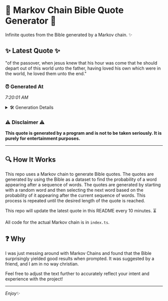 # 📖 Markov Chain Bible Quote Generator 📖

Infinite quotes from the Bible generated by a Markov chain. ✨

## ✨ Latest Quote ✨
"of the passover, when jesus knew that his hour was come that he should depart out of this world unto the father, having loved his own which were in the world, he loved them unto the end."

### ⏰ Generated At
*7:20:01 AM*

<details>
    <summary>🛠️ Generation Details</summary>
    <p>
        <strong>🌱 Seed:</strong> of<br>
        <strong>🔄 Iterations:</strong> 36<br>
        <strong>📜 Context History:</strong><br>[ of ]: the<br>[ of, the ]: passover,<br>[ of, the, passover, ]: when<br>[ of, the, passover,, when ]: jesus<br>[ of, the, passover,, when, jesus ]: knew<br>[ of, the, passover,, when, jesus, knew ]: that<br>[ the, passover,, when, jesus, knew, that ]: his<br>[ passover,, when, jesus, knew, that, his ]: hour<br>[ when, jesus, knew, that, his, hour ]: was<br>[ jesus, knew, that, his, hour, was ]: come<br>[ knew, that, his, hour, was, come ]: that<br>[ that, his, hour, was, come, that ]: he<br>[ his, hour, was, come, that, he ]: should<br>[ hour, was, come, that, he, should ]: depart<br>[ was, come, that, he, should, depart ]: out<br>[ come, that, he, should, depart, out ]: of<br>[ that, he, should, depart, out, of ]: this<br>[ he, should, depart, out, of, this ]: world<br>[ should, depart, out, of, this, world ]: unto<br>[ depart, out, of, this, world, unto ]: the<br>[ out, of, this, world, unto, the ]: father,<br>[ of, this, world, unto, the, father, ]: having<br>[ this, world, unto, the, father,, having ]: loved<br>[ world, unto, the, father,, having, loved ]: his<br>[ unto, the, father,, having, loved, his ]: own<br>[ the, father,, having, loved, his, own ]: which<br>[ father,, having, loved, his, own, which ]: were<br>[ having, loved, his, own, which, were ]: in<br>[ loved, his, own, which, were, in ]: the<br>[ his, own, which, were, in, the ]: world,<br>[ own, which, were, in, the, world, ]: he<br>[ which, were, in, the, world,, he ]: loved<br>[ were, in, the, world,, he, loved ]: them<br>[ in, the, world,, he, loved, them ]: unto<br>[ the, world,, he, loved, them, unto ]: the<br>[ world,, he, loved, them, unto, the ]: end.<br>
    </p>
</details>

### ⚠️ Disclaimer ⚠️
**This quote is generated by a program and is not to be taken seriously. It is purely for entertainment purposes.**

---

## 🔍 How It Works

This repo uses a Markov chain to generate Bible quotes. The quotes are generated by using the Bible as a dataset to find the probability of a word appearing after a sequence of words. The quotes are generated by starting with a random word and then selecting the next word based on the probability of it appearing after the current sequence of words. This process is repeated until the desired length of the quote is reached.

This repo will update the latest quote in this README every 10 minutes. ⏳

All code for the actual Markov chain is in `index.ts`.

## ❓ Why

I was just messing around with Markov Chains and found that the Bible surprisingly yielded good results when prompted. 
It was suggested by a friend, and I am in no way christian.

Feel free to adjust the text further to accurately reflect your intent and experience with the project!

---

*Enjoy*✨
